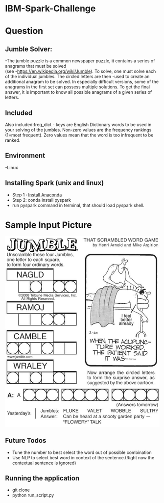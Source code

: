 # IBM-Spark-Challenge
# Question
## Jumble Solver:
-The jumble puzzle is a common newspaper puzzle, it contains a series of anagrams that must be solved  
(see -https://en.wikipedia.org/wiki/Jumble). To solve, one must solve each of the individual jumbles. The circled letters are  then -used to create an additional anagram to be solved. In especially difficult versions, some of the anagrams in the first  set can possess multiple solutions. To get the final answer, it is important to know all possible anagrams of a given series of  letters.

## Included
Also included:freq_dict - keys are English Dictionary words to be used in your solving of the jumbles. 
Non-zero values are the frequency rankings (1=most frequent). Zero values mean that the word is too infrequent to be ranked. 

## Environment
-Linux
## Installing Spark (unix and linux)
- Step 1 : [Install Anaconda](https://www.anaconda.com/distribution/#download-section)
- Step 2: conda install pyspark
- run pyspark command in terminal, that should load pyspark shell.

# Sample Input Picture
![alt text](images/puzzle1.jpg)

## Future Todos
- Tune the number to best select the word out of possible combination
- Use NLP to select best word in context of the sentence.(Right now the contextual sentence is ignored)

## Running the application
- git clone 
- python run_script.py
